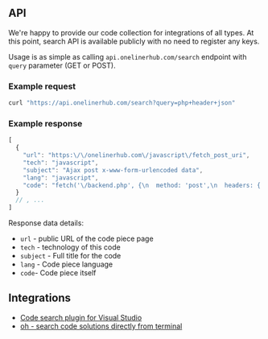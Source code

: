 ## API

We're happy to provide our code collection for integrations of all types. At this point, search API is available publicly with no need to register any keys.

Usage is as simple as calling `api.onelinerhub.com/search` endpoint with `query` parameter (GET or POST).

### Example request

```bash
curl "https://api.onelinerhub.com/search?query=php+header+json"
```

### Example response
```javascript
[
  {
    "url": "https:\/\/onelinerhub.com\/javascript\/fetch_post_uri",
    "tech": "javascript",
    "subject": "Ajax post x-www-form-urlencoded data",
    "lang": "javascript",
    "code": "fetch('\/backend.php', {\n  method: 'post',\n  headers: { 'Content-Type': 'application\/x-www-form-urlencoded;charset=UTF-8' },\n  body: 'var1=' + encodeURIComponent('Donald Trump :(') + '&amp;var2=123'\n}).then(function(r) {\n  return r.json();\n}).then(function(data) {\n  console.log(data);\n});"
  }
  // , ...
]
```

Response data details:
- `url` - public URL of the code piece page
- `tech` - technology of this code
- `subject` - Full title for the code
- `lang` - Code piece language
- `code`- Code piece itself


## Integrations
- [Code search plugin for Visual Studio](https://marketplace.visualstudio.com/items?itemName=pashkatrick.oneliner)
- [oh - search code solutions directly from terminal](http://new.onelinerhub.com/tools)
